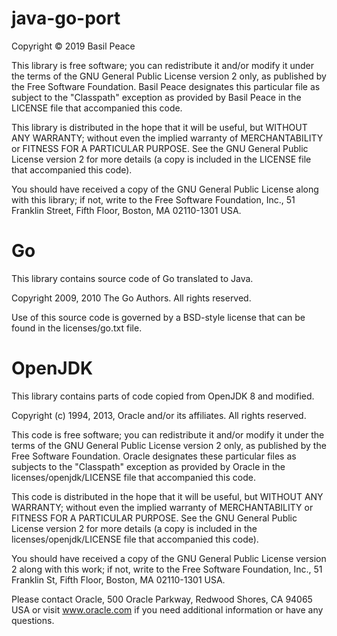 # java-go-port

Copyright © 2019  Basil Peace

This library is free software; you can redistribute it and/or modify it
under the terms of the GNU General Public License version 2 only, as
published by the Free Software Foundation. Basil Peace designates this
particular file as subject to the "Classpath" exception as provided
by Basil Peace in the LICENSE file that accompanied this code. 

This library is distributed in the hope that it will be useful, but WITHOUT
ANY WARRANTY; without even the implied warranty of MERCHANTABILITY or
FITNESS FOR A PARTICULAR PURPOSE.  See the GNU General Public License
version 2 for more details (a copy is included in the LICENSE file that
accompanied this code).

You should have received a copy of the GNU General Public License along
with this library; if not, write to the Free Software Foundation, Inc.,
51 Franklin Street, Fifth Floor, Boston, MA 02110-1301 USA.

# Go

This library contains source code of Go translated to Java.

Copyright 2009, 2010 The Go Authors. All rights reserved.

Use of this source code is governed by a BSD-style
license that can be found in the licenses/go.txt file.

# OpenJDK

This library contains parts of code copied from OpenJDK 8 and modified.

Copyright (c) 1994, 2013, Oracle and/or its affiliates. All rights reserved.

This code is free software; you can redistribute it and/or modify it
under the terms of the GNU General Public License version 2 only, as
published by the Free Software Foundation.  Oracle designates these
particular files as subjects to the "Classpath" exception as provided
by Oracle in the licenses/openjdk/LICENSE file that accompanied this code.

This code is distributed in the hope that it will be useful, but WITHOUT
ANY WARRANTY; without even the implied warranty of MERCHANTABILITY or
FITNESS FOR A PARTICULAR PURPOSE.  See the GNU General Public License
version 2 for more details (a copy is included
in the licenses/openjdk/LICENSE file that accompanied this code).

You should have received a copy of the GNU General Public License version
2 along with this work; if not, write to the Free Software Foundation,
Inc., 51 Franklin St, Fifth Floor, Boston, MA 02110-1301 USA.

Please contact Oracle, 500 Oracle Parkway, Redwood Shores, CA 94065 USA
or visit www.oracle.com if you need additional information or have any
questions.
